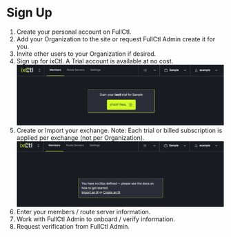 # Sign Up

1. Create your personal account on FullCtl.
2. Add your Organization to the site or request FullCtl Admin create it for you.
3. Invite other users to your Organization if desired.
4. Sign up for ixCtl. A Trial account is available at no cost.
![](img/starttrial.png)
5. Create or Import your exchange. Note: Each trial or billed subscription is
   applied per exchange (not per Organization).
![](img/define.png)
6. Enter your members / route server information.
7. Work with FullCtl Admin to onboard / verify information.
8. Request verification from FullCtl Admin.

